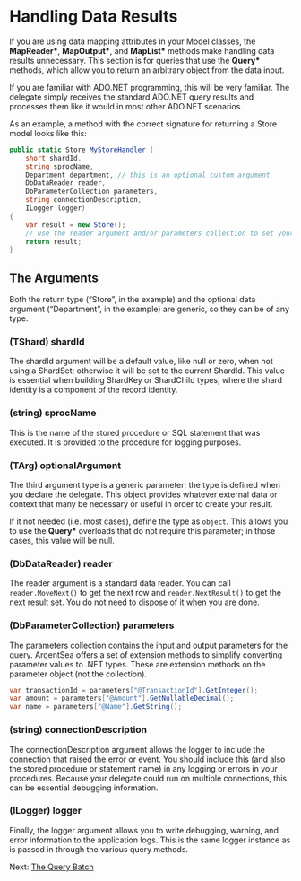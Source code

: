 # Handling Data Results

If you are using data mapping attributes in your Model classes, the __MapReader&ast;__, __MapOutput&ast;__, and __MapList&ast;__ methods make handling data results unnecessary. This section is for queries that use the __Query&ast;__ methods, which allow you to return an arbitrary object from the data input.

If you are familiar with ADO.NET programming, this will be very familiar. The delegate simply receives the standard ADO.NET query results and processes them like it would in most other ADO.NET scenarios.

As an example, a method with the correct signature for returning a Store model looks like this:

```csharp
public static Store MyStoreHandler (
    short shardId,
    string sprocName,
    Department department, // this is an optional custom argument
    DbDataReader reader,
    DbParameterCollection parameters,
    string connectionDescription,
    ILogger logger)
{
    var result = new Store();
    // use the reader argument and/or parameters collection to set your result properties.
    return result;
}
```

## The Arguments

Both the return type (“Store”, in the example) and the optional data argument (“Department”, in the example) are generic, so they can be of any type.

### (TShard) shardId

The shardId argument will be a default value, like null or zero, when not using a ShardSet; otherwise it will be set to the current ShardId. This value is essential when building ShardKey or ShardChild types, where the shard identity is a component of the record identity.

### (string) sprocName

This is the name of the stored procedure or SQL statement that was executed. It is provided to the procedure for logging purposes.

### (TArg) optionalArgument

The third argument type is a generic parameter; the type is defined when you declare the delegate. This object provides whatever external data or context that many be necessary or useful in order to create your result.

If it not needed (i.e. most cases), define the type as `object`. This allows you to use the __Query&ast;__ overloads that do not require this parameter; in those cases, this value will be null.

### (DbDataReader) reader

The reader argument is a standard data reader. You can call `reader.MoveNext()` to get the next row and `reader.NextResult()` to get the next result set. You do not need to dispose of it when you are done.

### (DbParameterCollection) parameters

The parameters collection contains the input and output parameters for the query. ArgentSea offers a set of extension methods to simplify converting parameter values to .NET types. These are extension methods on the parameter object (not the collection).

```csharp
var transactionId = parameters["@TransactionId"].GetInteger();
var amount = parameters["@Amount"].GetNullableDecimal();
var name = parameters["@Name"].GetString();
```

### (string) connectionDescription

The connectionDescription argument allows the logger to include the connection that raised the error or event. You should include this (and also the stored procedure or statement name) in any logging or errors in your procedures. Because your delegate could run on multiple connections, this can be essential debugging information.

### (ILogger) logger

Finally, the logger argument allows you to write debugging, warning, and error information to the application logs. This is the same logger instance as is passed in through the various query methods.

Next: [The Query Batch](batches.md)

